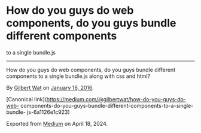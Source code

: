 # How do you guys do web components, do you guys bundle different components
to a single bundle.js

* * *

How do you guys do web components, do you guys bundle different components to
a single bundle.js along with css and html?

By [Gilbert Wat](https://medium.com/@gilbertwat) on [January 16,
2016](https://medium.com/p/6a1126e1c923).

[Canonical link](https://medium.com/@gilbertwat/how-do-you-guys-do-web-
components-do-you-guys-bundle-different-components-to-a-single-bundle-
js-6a1126e1c923)

Exported from [Medium](https://medium.com) on April 18, 2024.

